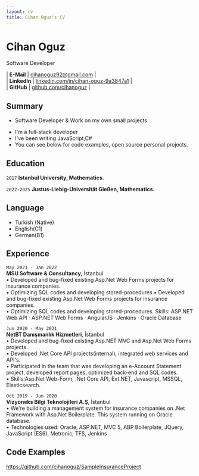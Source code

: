 ```yaml
---
layout: cv
title: Cihan Oguz's CV
---
```


# Cihan Oguz
Software Developer

| __E-Mail__   | [cihanoguz92@gmail.com](mailto:cihanoguz92@gmail.com)                              |                      
| __LinkedIn__ | [linkedin.com/in/cihan-oguz-9a3847a1](https://linkedin.com/in/cihan-oguz-9a3847a1)                  |  
| __GitHub__  | [github.com/cihanoguz](https://github.com/cihanoguz)         |

## Summary
* Software Developer & Work on my own small projects 

- I'm a full-stack developer
- I've been writing JavaScript,C# 
- You can see below for code examples, open source personal projects.

## Education

`2017`
__Istanbul University, Mathematics.__

`2022-2025`
__Justus-Liebig-Universität Gießen, Mathematics.__

## Language
- Turkish (Native)
- English(C1)
- German(B1)


## Experience

`May 2021 - Jan 2022 `<br/>
__MSU Software & Consultancy__, İstanbul <br/>
• Developed and bug-fixed existing Asp.Net Web Forms projects for insurance companies.<br/>
• Optimizing SQL codes and developing stored-procedures.• Developed and bug-fixed existing Asp.Net Web Forms projects for insurance companies. <br/>• Optimizing SQL codes and developing stored-procedures. 
Skills: ASP.NET Web API · ASP.NET Web Forms · AngularJS · Jenkins · Oracle Database

`Jun 2020 - May 2021` <br/>
__NetBT Danışmanlık Hizmetleri__, İstanbul <br/>
• Developed and bug-fixed existing Asp.NET MVC and Asp.Net Web Forms projects.<br/>
• Developed .Net Core API projects(internal), integrated web services and API's.<br/>
• Participated in the team that was developing an e-Account Statement project, developed report pages, optimized back-end and SQL codes. <br/>
• Skills:Asp.Net Web-Form, .Net Core API, Ext.NET, Javascript, MSSQL, Elasticsearch.


`Oct 2019 - Jun 2020 `<br/>
__Vizyoneks Bilgi Teknolojileri A.Ş__, İstanbul<br/>
• We're building a management system for insurance companies on .Net Framework with Asp.Net Boilerplate. This system running on Oracle database.<br/>
• Technologies used: Oracle, ASP.NET, MVC 5, ABP Boilerplate, JQuery, JavaScript (ES6), Metronic, TFS, Jenkins


## Code Examples
https://github.com/cihanoguz/SampleInsuranceProject
